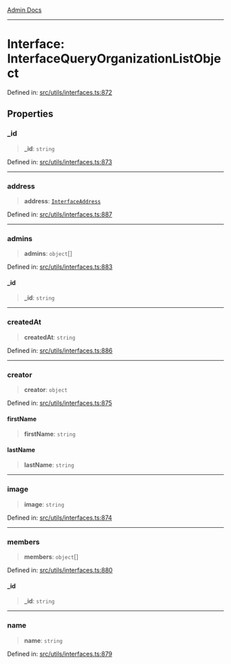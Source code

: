 [Admin Docs](/)

***

# Interface: InterfaceQueryOrganizationListObject

Defined in: [src/utils/interfaces.ts:872](https://github.com/PalisadoesFoundation/talawa-admin/blob/main/src/utils/interfaces.ts#L872)

## Properties

### \_id

> **\_id**: `string`

Defined in: [src/utils/interfaces.ts:873](https://github.com/PalisadoesFoundation/talawa-admin/blob/main/src/utils/interfaces.ts#L873)

***

### address

> **address**: [`InterfaceAddress`](InterfaceAddress.md)

Defined in: [src/utils/interfaces.ts:887](https://github.com/PalisadoesFoundation/talawa-admin/blob/main/src/utils/interfaces.ts#L887)

***

### admins

> **admins**: `object`[]

Defined in: [src/utils/interfaces.ts:883](https://github.com/PalisadoesFoundation/talawa-admin/blob/main/src/utils/interfaces.ts#L883)

#### \_id

> **\_id**: `string`

***

### createdAt

> **createdAt**: `string`

Defined in: [src/utils/interfaces.ts:886](https://github.com/PalisadoesFoundation/talawa-admin/blob/main/src/utils/interfaces.ts#L886)

***

### creator

> **creator**: `object`

Defined in: [src/utils/interfaces.ts:875](https://github.com/PalisadoesFoundation/talawa-admin/blob/main/src/utils/interfaces.ts#L875)

#### firstName

> **firstName**: `string`

#### lastName

> **lastName**: `string`

***

### image

> **image**: `string`

Defined in: [src/utils/interfaces.ts:874](https://github.com/PalisadoesFoundation/talawa-admin/blob/main/src/utils/interfaces.ts#L874)

***

### members

> **members**: `object`[]

Defined in: [src/utils/interfaces.ts:880](https://github.com/PalisadoesFoundation/talawa-admin/blob/main/src/utils/interfaces.ts#L880)

#### \_id

> **\_id**: `string`

***

### name

> **name**: `string`

Defined in: [src/utils/interfaces.ts:879](https://github.com/PalisadoesFoundation/talawa-admin/blob/main/src/utils/interfaces.ts#L879)

